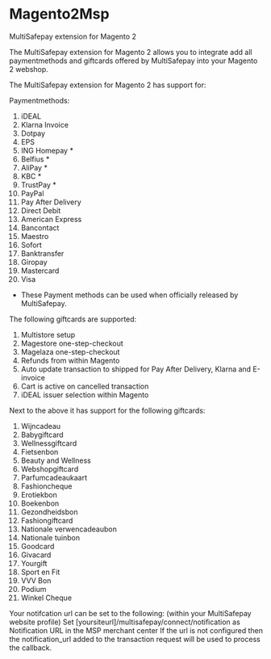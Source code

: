# Magento2Msp
MultiSafepay extension for Magento 2

The MultiSafepay extension for Magento 2 allows you to integrate add all paymentmethods and giftcards offered by MultiSafepay into your Magento 2 webshop.

The MultiSafepay extension for Magento 2 has support for:

Paymentmethods:
1. iDEAL
2. Klarna Invoice
3. Dotpay
4. EPS
5. ING Homepay *
6. Belfius *
7. AliPay *
8. KBC *
9. TrustPay *
10. PayPal
11. Pay After Delivery
12. Direct Debit
13. American Express
14. Bancontact
15. Maestro
16. Sofort
17. Banktransfer
18. Giropay
19. Mastercard
20. Visa

* These Payment methods can be used when officially released by MultiSafepay.

The following giftcards are supported:
1. Multistore setup
2. Magestore one-step-checkout
3. Magelaza one-step-checkout
4. Refunds from within Magento 
5. Auto update transaction to shipped for Pay After Delivery, Klarna and E-invoice
6. Cart is active on cancelled transaction
7. iDEAL issuer selection within Magento

Next to the above it has support for the following giftcards:
1. Wijncadeau
2. Babygiftcard
3. Wellnessgiftcard
4. Fietsenbon
5. Beauty and Wellness
6. Webshopgiftcard
7. Parfumcadeaukaart
8. Fashioncheque
9. Erotiekbon
10. Boekenbon
11. Gezondheidsbon
12. Fashiongiftcard
13. Nationale verwencadeaubon
14. Nationale tuinbon
15. Goodcard
16. Givacard
17. Yourgift
18. Sport en Fit
19. VVV Bon
20. Podium
21. Winkel Cheque

Your notifcation url can be set to the following: (within your MultiSafepay website profile)
Set [yoursiteurl]/multisafepay/connect/notification as Notification URL in the MSP merchant center
If the url is not configured then the notification_url added to the transaction request will be used to process the callback.


